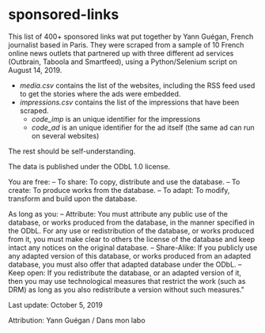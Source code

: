 # sponsored-links
 
This list of 400+ sponsored links wat put together by Yann Guégan, French journalist based in Paris. They were scraped from a sample of 10 French online news outlets that partnered up with three different ad services (Outbrain, Taboola and Smartfeed), using a Python/Selenium script on August 14, 2019.

* *media.csv* contains the list of the websites, including the RSS feed used to get the stories where the ads were embedded.
* *impressions.csv* contains the list of the impressions that have been scraped. 
	* *code_imp* is an unique identifier for the impressions
	* *code_ad* is an unique identifier for the ad itself (the same ad can run on several websites)

The rest should be self-understanding.

The data is published under the ODbL 1.0 license. 

You are free:
– To share: To copy, distribute and use the database.
– To create: To produce works from the database.
– To adapt: To modify, transform and build upon the database.

As long as you:
– Attribute: You must attribute any public use of the database, or works produced from the database, in the manner specified in the ODbL. For any use or redistribution of the database, or works produced from it, you must make clear to others the license of the database and keep intact any notices on the original database.
– Share-Alike: If you publicly use any adapted version of this database, or works produced from an adapted database, you must also offer that adapted database under the ODbL.
– Keep open: If you redistribute the database, or an adapted version of it, then you may use technological measures that restrict the work (such as DRM) as long as you also redistribute a version without such measures."

Last update: October 5, 2019

Attribution: Yann Guégan / Dans mon labo